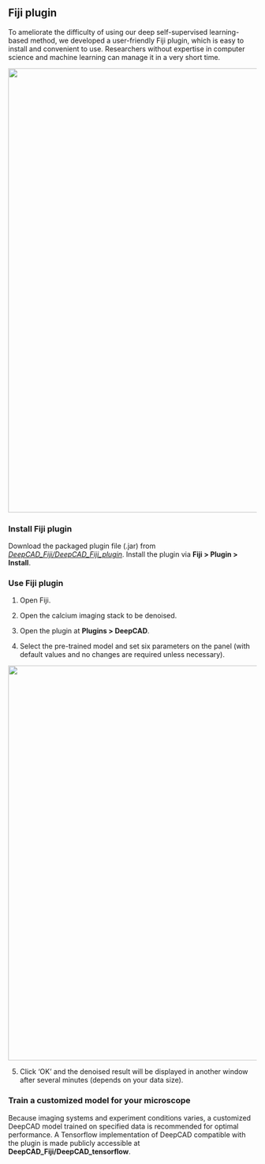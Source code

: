 ## Fiji plugin

To ameliorate the difficulty of using our deep self-supervised learning-based method, we developed a user-friendly Fiji plugin, which is easy to install and convenient to use. Researchers without expertise in computer science and machine learning can manage it in a very short time. 

<img src="https://github.com/cabooster/DeepCAD/blob/master/images/fiji.png" width="900" align="middle">

### Install Fiji plugin

Download the packaged plugin file (.jar) from *[DeepCAD_Fiji/DeepCAD_Fiji_plugin](https://github.com/cabooster/DeepCAD/tree/master/DeepCAD_Fiji/DeepCAD_Fiji_plugin)*. Install the plugin via **Fiji > Plugin > Install**.

### Use Fiji plugin

1.  Open Fiji.

2.  Open the calcium imaging stack to be denoised.

3.  Open the plugin at **Plugins > DeepCAD**.

4.  Select the pre-trained model and set six parameters on the panel (with default values and no changes are required unless necessary).

<img src="https://github.com/cabooster/DeepCAD/blob/master/images/parameter.PNG" width="800" align="middle">

5.  Click ‘OK’ and the denoised result will be displayed in another window after several minutes (depends on your data size).

### Train a customized model for your microscope

Because imaging systems and experiment conditions varies, a customized DeepCAD model trained on specified data is recommended for optimal performance. A Tensorflow implementation of DeepCAD compatible with the plugin is made publicly accessible at **DeepCAD_Fiji/DeepCAD_tensorflow**.
